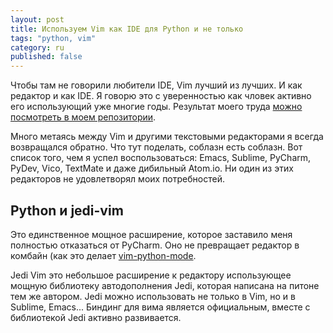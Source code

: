 ```yaml
---
layout: post
title: Используем Vim как IDE для Python и не только
tags: "python, vim"
category: ru
published: false
---
```


Чтобы там не говорили любители IDE, Vim лучший из лучших. И как редактор и как IDE. Я говорю это с уверенностью как чловек активно его использующий уже многие годы. Результат моего труда [можно посмотреть в моем репозитории](https://github.com/aliev/vim).

Много метаясь между Vim и другими текстовыми редакторами я всегда возвращался обратно. Что тут поделать, соблазн есть соблазн. Вот список того, чем я успел воспользоваться: Emacs, Sublime, PyCharm, PyDev, Vico, TextMate и даже дибильный Atom.io. Ни один из этих редакторов не удовлетворял моих потребностей.

## Python и jedi-vim

Это единственное мощное расширение, которое заставило меня полностью отказаться от PyCharm. Оно не превращает редактор в комбайн (как это делает [vim-python-mode](https://github.com/klen/python-mode).

Jedi Vim это небольшое расширение к редактору использующее мощную библиотеку автодополнения Jedi, которая написана на питоне тем же автором. Jedi можно использовать не только в Vim, но и в Sublime, Emacs... Биндинг для вима является официальным, вместе с библиотекой Jedi активно развивается.


